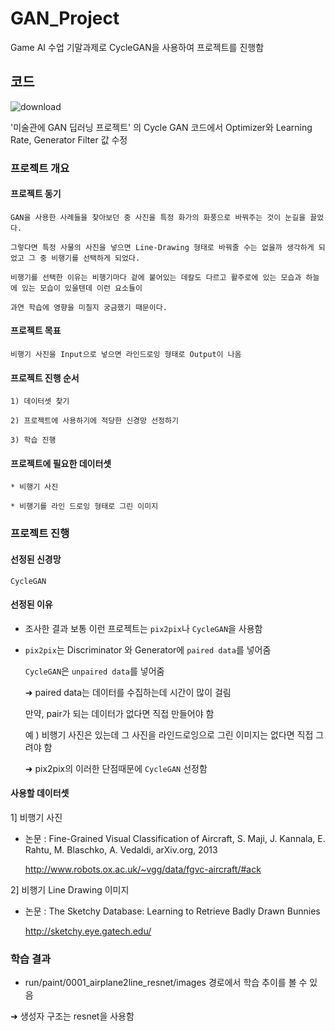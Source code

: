 # GAN_Project
 Game AI 수업 기말과제로 CycleGAN을 사용하여 프로젝트를 진행함
 
## 코드
![download](https://user-images.githubusercontent.com/31647736/96221094-e2eb2500-0fc4-11eb-98bf-a8b288d1403f.jpg)

'미술관에 GAN 딥러닝 프로젝트' 의 Cycle GAN 코드에서 Optimizer와 Learning Rate, Generator Filter 값 수정
 
### 프로젝트 개요
 
#### 프로젝트 동기
    GAN을 사용한 사례들을 찾아보던 중 사진을 특정 화가의 화풍으로 바꿔주는 것이 눈길을 끌었다.
    
    그렇다면 특정 사물의 사진을 넣으면 Line-Drawing 형태로 바꿔줄 수는 없을까 생각하게 되었고 그 중 비행기를 선택하게 되었다.
    
    비행기를 선택한 이유는 비행기마다 겉에 붙어있는 데칼도 다르고 활주로에 있는 모습과 하늘에 있는 모습이 있을텐데 이런 요소들이
    
    과연 학습에 영향을 미칠지 궁금했기 때문이다.
    
    
#### 프로젝트 목표

    비행기 사진을 Input으로 넣으면 라인드로잉 형태로 Output이 나옴
    

#### 프로젝트 진행 순서

    1) 데이터셋 찾기

    2) 프로젝트에 사용하기에 적당한 신경망 선정하기

    3) 학습 진행
    
    
#### 프로젝트에 필요한 데이터셋

    * 비행기 사진
    
    * 비행기를 라인 드로잉 형태로 그린 이미지
    
    
### 프로젝트 진행

#### 선정된 신경망

    CycleGAN
    
#### 선정된 이유 

   - 조사한 결과 보통 이런 프로젝트는 `pix2pix`나 `CycleGAN`을 사용함
    
   - `pix2pix`는 Discriminator 와 Generator에 `paired data`를 넣어줌
    
      `CycleGAN`은 `unpaired data`를 넣어줌
    
     ➜ paired data는 데이터를 수집하는데 시간이 많이 걸림
       
       만약, pair가 되는 데이터가 없다면 직접 만들어야 함
       
       예 ) 비행기 사진은 있는데 그 사진을 라인드로잉으로 그린 이미지는 없다면 직접 그려야 함
   
     ➜ pix2pix의 이러한 단점때문에 `CycleGAN` 선정함
     
#### 사용할 데이터셋

1] 비행기 사진
   
* 논문 : Fine-Grained Visual Classification of Aircraft, S. Maji, J. Kannala, E. Rahtu, M. Blaschko, A. Vedaldi, arXiv.org, 2013

  http://www.robots.ox.ac.uk/~vgg/data/fgvc-aircraft/#ack
  
  
2] 비행기 Line Drawing 이미지
  
* 논문 : The Sketchy Database: Learning to Retrieve Badly Drawn Bunnies

  http://sketchy.eye.gatech.edu/
    
    
### 학습 결과

- run/paint/0001_airplane2line_resnet/images 경로에서 학습 추이를 볼 수 있음

➜ 생성자 구조는 resnet을 사용함

    
    
